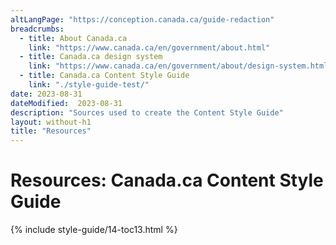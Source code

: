 ```yaml
---
altLangPage: "https://conception.canada.ca/guide-redaction"
breadcrumbs:
  - title: About Canada.ca
    link: "https://www.canada.ca/en/government/about.html"
  - title: Canada.ca design system
    link: "https://www.canada.ca/en/government/about/design-system.html"
  - title: Canada.ca Content Style Guide
    link: "./style-guide-test/"    
date: 2023-08-31
dateModified:  2023-08-31
description: "Sources used to create the Content Style Guide"
layout: without-h1
title: "Resources"
---
```

<h1 property="name" id="wb-cont" dir="ltr"><span class="stacked"><span>Resources</span>: <span>Canada.ca Content Style Guide</span></span></h1>
<!-- Resources START id="toc13" --> 
{% include style-guide/14-toc13.html %} 
<!-- Resources END --
